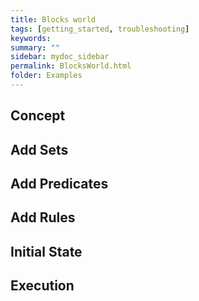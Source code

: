 ```yaml
---
title: Blocks world
tags: [getting_started, troubleshooting]
keywords:
summary: ""
sidebar: mydoc_sidebar
permalink: BlocksWorld.html
folder: Examples
---
```


## Concept


## Add Sets


## Add Predicates



## Add Rules


## Initial State


## Execution


